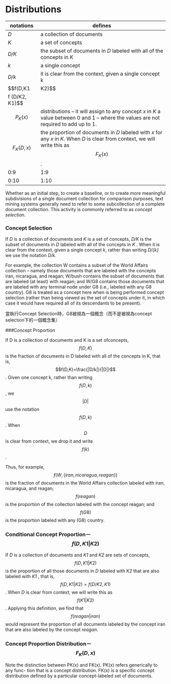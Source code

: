 # Distributions
| notations | defines |
| -- | -- |
| *D* | a collection of documents |
| *K* | a set of concepts |
| *D/K* | the subset of documents in *D* labeled with all of the concepts in *K* |
| *k* | a single concept |
| *D/k* | it is clear from the context, given a single concept k |
| $$f(D,K1 | K2)$$ |the proportion of all those documents in *D* labeled with *K2* that are also labeled with *K1* , that is, $$f ( D, K1 | K2 ) =
f (D/K2, K1)$$|
|  $$P_K(x)$$| distributions – it will assign to any concept *x* in *K* a value between 0 and 1 – where the values are not required to add up to 1. |
| $$F_K(D, x)$$ | the proportion of documents in *D* labeled with *x* for any *x* in *K*. When *D* is clear from context, we will write this as $$F_K( x)$$. |
| 0:9 | 1:9 |
| 0:10 | 1:10 |


Whether as an initial step, to create a baseline, or to create more meaningful subdivisions of a single document collection for comparison purposes, text mining systems generally need to refer to some subcollection of a complete document collection. This activity is commonly referred to as *concept selection*. 




### Concept Selection


If *D* is a collection of documents and *K* is a set of concepts, *D/K* is the subset of documents in *D* labeled with all of the concepts in *K* . When it is clear from the context, given a single concept *k*, rather than writing *D/{k}* we use the notation *D/k*.

For example, the collection W contains a subset of the World Affairs collection – namely those documents that are labeled with the concepts iran, nicaragua, and reagan; W/bush contains the subset of documents that are labeled (at least) with reagan; and W/G8 contains those documents that are labeled with any terminal node under G8 (i.e., labeled with any G8 country). G8 is treated as a concept here when is being performed concept selection (rather than being viewed as the set of concepts under it, in which case it would have required all of its descendants to be present).

當執行Concept Selection時，G8被視為一個概念（而不是被視為concept selection下的一個概念集）

###Concept Proportion

If D is a collection of documents and K is a set
ofconcepts, $$f(D,K)$$ is the fraction of documents in D labeled with all of the concepts
in K, that is,  $$f(D,K)=\frac{|D/k|}{|D|}$$. Given one concept k, rather than writing $$f (D, {k})$$, we $$|D|$$
 use the notation $$f ( D, k)$$. When $$D$$ is clear from context, we drop it and write $$f ( k)$$.
 
Thus, for example, $$f (W, \big\{ iran, nicaragua, reagan \big\})$$ is the fraction of documents in the World Affairs collection labeled with iran, nicaragua, and reagan; $$f (reagan)$$ is the proportion of the collection labeled with the concept reagan; and $$f (G8)$$ is the proportion labeled with any (G8) country.


### Conditional Concept Proportion－$$f(D,K1 | K2)$$
If *D* is a collection of documents and *K1* and *K2* are sets of concepts, $$f(D,K1 | K2)$$ is the proportion of all those documents in *D* labeled with *K2* that are also labeled with *K1* , that is, $$f ( D, K1 | K2 ) =
f (D/K2, K1)$$. When *D* is clear from context, we will write this as $$f (K1 | K2)$$.
Applying this definition, we find that $$f (reagan | iran)$$ would represent the proportion of all documents labeled by the concept iran that are also labeled by the concept *reagan*.


### Concept Proportion Distribution－$$F_K(D, x)$$
Note the distinction between PK(x) and FK(x). PK(x) refers generically to any func- tion that is a concept distribution. FK(x) is a specific concept distribution defined by a particular concept-labeled set of documents.

